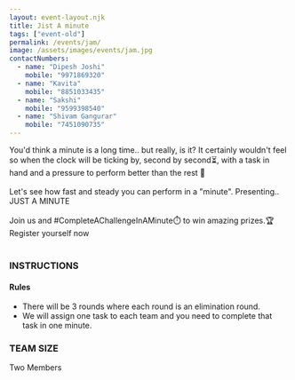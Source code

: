 ```yaml
---
layout: event-layout.njk
title: Jist A minute
tags: ["event-old"]
permalink: /events/jam/
image: /assets/images/events/jam.jpg
contactNumbers:
  - name: "Dipesh Joshi"
    mobile: "9971869320"
  - name: "Kavita"
    mobile: "8851033435"
  - name: "Sakshi"
    mobile: "9599398540"
  - name: "Shivam Gangurar"
    mobile: "7451090735"
---
```


You'd think a minute is a long time.. but really, is it?
It certainly wouldn't feel so when the clock will be ticking by, second by second⏳, with a task in hand and a pressure to perform better than the rest 👀
<br />
<br />
Let's see how fast and steady you can perform in a "minute".
Presenting.. JUST A MINUTE
<br />
<br />
Join us and #CompleteAChallengeInAMinute⏱️ to win amazing prizes.🏆
<br />
Register yourself now
</br>
</br>

### INSTRUCTIONS

#### Rules

- There will be 3 rounds where each round is an elimination round.
- We will assign one task to each team and you need to complete that task in one minute.

### TEAM SIZE

Two Members
